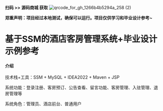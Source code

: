 **扫码 >> 源码商城 获取** ![qrcode_for_gh_1266b4b5294a_258 (2)](https://github.com/user-attachments/assets/45838afd-19a8-4cdc-bdd5-74b9c76fb241)

**郑重声明：项目经过本地测试，确保可以运行。项目仅供学习和毕业设计参考~**


# 基于SSM的酒店客房管理系统+毕业设计示例参考

#### 介绍
技术栈+工具：SSM + MySQL + IDEA2022 + Maven + JSP

系统功能：登录注册、客房预订、公告查看、留言功能、客房管理、入驻管理、退房管理等

系统角色：管理员、酒店前台、普通用户
